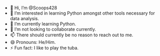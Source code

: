 - 👋 Hi, I’m @Scoops428
- 👀 I’m interested in learning Python amongst other tools necessary for data analysis.
- 🌱 I’m currently learning Python.
- 💞️ I’m not looking to collaborate currently.
- 📫 There should currently be no reason to reach out to me.
- 😄 Pronouns: He/Him.
- ⚡ Fun fact: I like to play the tuba. 

<!---
Scoops428/Scoops428 is a ✨ special ✨ repository because its `README.md` (this file) appears on your GitHub profile.
You can click the Preview link to take a look at your changes.
--->
